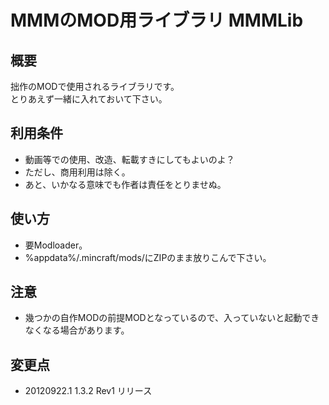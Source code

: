 # MMMのMOD用ライブラリ MMMLib


## 概要
拙作のMODで使用されるライブラリです。  
とりあえず一緒に入れておいて下さい。


## 利用条件
- 動画等での使用、改造、転載すきにしてもよいのよ？
- ただし、商用利用は除く。
- あと、いかなる意味でも作者は責任をとりませぬ。


## 使い方
- 要Modloader。
- %appdata%/.mincraft/mods/にZIPのまま放りこんで下さい。


## 注意
- 幾つかの自作MODの前提MODとなっているので、入っていないと起動できなくなる場合があります。


## 変更点
- 20120922.1 1.3.2 Rev1 リリース

